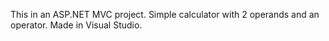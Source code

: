 This in an ASP.NET MVC project. Simple calculator with 2 operands and an operator. Made in Visual Studio.

